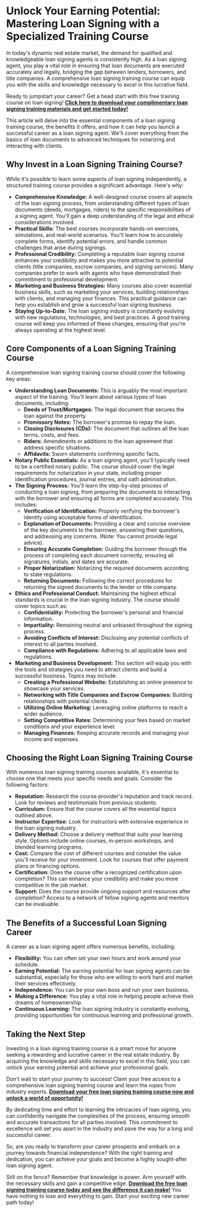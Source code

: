# Unlock Your Earning Potential: Mastering Loan Signing with a Specialized Training Course

In today's dynamic real estate market, the demand for qualified and knowledgeable loan signing agents is consistently high. As a loan signing agent, you play a vital role in ensuring that loan documents are executed accurately and legally, bridging the gap between lenders, borrowers, and title companies. A comprehensive loan signing training course can equip you with the skills and knowledge necessary to excel in this lucrative field.

Ready to jumpstart your career? Get a head start with this free training course on loan signing! **[Click here to download your complimentary loan signing training materials and get started today!](https://udemywork.com/loan-signing-training-course)**

This article will delve into the essential components of a loan signing training course, the benefits it offers, and how it can help you launch a successful career as a loan signing agent. We'll cover everything from the basics of loan documents to advanced techniques for notarizing and interacting with clients.

## Why Invest in a Loan Signing Training Course?

While it's possible to learn some aspects of loan signing independently, a structured training course provides a significant advantage. Here's why:

*   **Comprehensive Knowledge:** A well-designed course covers all aspects of the loan signing process, from understanding different types of loan documents (deeds, mortgages, riders) to the specific responsibilities of a signing agent. You'll gain a deep understanding of the legal and ethical considerations involved.
*   **Practical Skills:** The best courses incorporate hands-on exercises, simulations, and real-world scenarios. You'll learn how to accurately complete forms, identify potential errors, and handle common challenges that arise during signings.
*   **Professional Credibility:** Completing a reputable loan signing course enhances your credibility and makes you more attractive to potential clients (title companies, escrow companies, and signing services). Many companies prefer to work with agents who have demonstrated their commitment to professional development.
*   **Marketing and Business Strategies:** Many courses also cover essential business skills, such as marketing your services, building relationships with clients, and managing your finances. This practical guidance can help you establish and grow a successful loan signing business.
*   **Staying Up-to-Date:** The loan signing industry is constantly evolving with new regulations, technologies, and best practices. A good training course will keep you informed of these changes, ensuring that you're always operating at the highest level.

## Core Components of a Loan Signing Training Course

A comprehensive loan signing training course should cover the following key areas:

*   **Understanding Loan Documents:** This is arguably the most important aspect of the training. You'll learn about various types of loan documents, including:
    *   **Deeds of Trust/Mortgages:** The legal document that secures the loan against the property.
    *   **Promissory Notes:** The borrower's promise to repay the loan.
    *   **Closing Disclosures (CDs):** The document that outlines all the loan terms, costs, and fees.
    *   **Riders:** Amendments or additions to the loan agreement that address specific situations.
    *   **Affidavits:** Sworn statements confirming specific facts.
*   **Notary Public Essentials:** As a loan signing agent, you'll typically need to be a certified notary public. The course should cover the legal requirements for notarization in your state, including proper identification procedures, journal entries, and oath administration.
*   **The Signing Process:** You'll learn the step-by-step process of conducting a loan signing, from preparing the documents to interacting with the borrower and ensuring all forms are completed accurately. This includes:
    *   **Verification of Identification:** Properly verifying the borrower's identity using acceptable forms of identification.
    *   **Explanation of Documents:** Providing a clear and concise overview of the key documents to the borrower, answering their questions, and addressing any concerns. (Note: You cannot provide legal advice).
    *   **Ensuring Accurate Completion:** Guiding the borrower through the process of completing each document correctly, ensuring all signatures, initials, and dates are accurate.
    *   **Proper Notarization:** Notarizing the required documents according to state regulations.
    *   **Returning Documents:** Following the correct procedures for returning the signed documents to the lender or title company.
*   **Ethics and Professional Conduct:** Maintaining the highest ethical standards is crucial in the loan signing industry. The course should cover topics such as:
    *   **Confidentiality:** Protecting the borrower's personal and financial information.
    *   **Impartiality:** Remaining neutral and unbiased throughout the signing process.
    *   **Avoiding Conflicts of Interest:** Disclosing any potential conflicts of interest to all parties involved.
    *   **Compliance with Regulations:** Adhering to all applicable laws and regulations.
*   **Marketing and Business Development:** This section will equip you with the tools and strategies you need to attract clients and build a successful business. Topics may include:
    *   **Creating a Professional Website:** Establishing an online presence to showcase your services.
    *   **Networking with Title Companies and Escrow Companies:** Building relationships with potential clients.
    *   **Utilizing Online Marketing:** Leveraging online platforms to reach a wider audience.
    *   **Setting Competitive Rates:** Determining your fees based on market conditions and your experience level.
    *   **Managing Finances:** Keeping accurate records and managing your income and expenses.

## Choosing the Right Loan Signing Training Course

With numerous loan signing training courses available, it's essential to choose one that meets your specific needs and goals. Consider the following factors:

*   **Reputation:** Research the course provider's reputation and track record. Look for reviews and testimonials from previous students.
*   **Curriculum:** Ensure that the course covers all the essential topics outlined above.
*   **Instructor Expertise:** Look for instructors with extensive experience in the loan signing industry.
*   **Delivery Method:** Choose a delivery method that suits your learning style. Options include online courses, in-person workshops, and blended learning programs.
*   **Cost:** Compare the cost of different courses and consider the value you'll receive for your investment. Look for courses that offer payment plans or financing options.
*   **Certification:** Does the course offer a recognized certification upon completion? This can enhance your credibility and make you more competitive in the job market.
*   **Support:** Does the course provide ongoing support and resources after completion? Access to a network of fellow signing agents and mentors can be invaluable.

## The Benefits of a Successful Loan Signing Career

A career as a loan signing agent offers numerous benefits, including:

*   **Flexibility:** You can often set your own hours and work around your schedule.
*   **Earning Potential:** The earning potential for loan signing agents can be substantial, especially for those who are willing to work hard and market their services effectively.
*   **Independence:** You can be your own boss and run your own business.
*   **Making a Difference:** You play a vital role in helping people achieve their dreams of homeownership.
*   **Continuous Learning:** The loan signing industry is constantly evolving, providing opportunities for continuous learning and professional growth.

## Taking the Next Step

Investing in a loan signing training course is a smart move for anyone seeking a rewarding and lucrative career in the real estate industry. By acquiring the knowledge and skills necessary to excel in this field, you can unlock your earning potential and achieve your professional goals.

Don't wait to start your journey to success! Claim your free access to a comprehensive loan signing training course and learn the ropes from industry experts. **[Download your free loan signing training course now and unlock a world of opportunity!](https://udemywork.com/loan-signing-training-course)**

By dedicating time and effort to learning the intricacies of loan signing, you can confidently navigate the complexities of the process, ensuring smooth and accurate transactions for all parties involved. This commitment to excellence will set you apart in the industry and pave the way for a long and successful career.

So, are you ready to transform your career prospects and embark on a journey towards financial independence? With the right training and dedication, you can achieve your goals and become a highly sought-after loan signing agent.

Still on the fence? Remember that knowledge is power. Arm yourself with the necessary skills and gain a competitive edge. **[Download the free loan signing training course today and see the difference it can make!](https://udemywork.com/loan-signing-training-course)** You have nothing to lose and everything to gain. Start your exciting new career path today!
